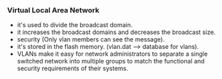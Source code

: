 ### Virtual Local Area Network
- it's used to divide the broadcast domain.
- it increases the broadcast domains and decreases the broadcast size. 
- security (Only vlan members can see the message).
- it's stored in the flash memory. (vlan.dat --> database for vlans).
- VLANs make it easy for network administrators to separate a single switched network into multiple groups to match the functional and security requirements of their systems.